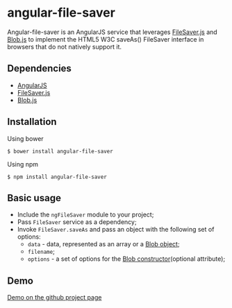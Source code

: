 angular-file-saver
=========
Angular-file-saver is an AngularJS service that leverages
[FileSaver.js](https://github.com/eligrey/FileSaver.js/) and
[Blob.js](https://github.com/eligrey/Blob.js/) to implement the HTML5 W3C
saveAs() FileSaver interface in browsers that do not natively support it.

## Dependencies
- [AngularJS](https://github.com/angular/angular.js)
- [FileSaver.js](https://github.com/eligrey/FileSaver.js/)
- [Blob.js](https://github.com/eligrey/Blob.js/)

## Installation
Using bower
```
$ bower install angular-file-saver
```
Using npm
```
$ npm install angular-file-saver
```

## Basic usage
- Include the `ngFileSaver` module to your project;
- Pass `FileSaver` service as a dependency;
- Invoke `FileSaver.saveAs` and pass an object with the following set of options:
  - `data` - data, represented as an array or a [Blob object](https://developer.mozilla.org/en/docs/Web/API/Blob);
  - `filename`;
  - `options` - a set of options for the [Blob constructor](https://developer.mozilla.org/en/docs/Web/API/Blob)(optional attribute);

## Demo
[Demo on the github project page](http://alferov.github.io/angular-file-saver/#demo)
